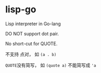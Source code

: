 # lisp-go
Lisp interpreter in Go-lang

DO NOT support dot pair.

No short-cut for QUOTE.

不支持 点对， 如 `(a . b)`

`QUOTE`没有简写， 如 `(quote a)` 不能简写成 `'a`
